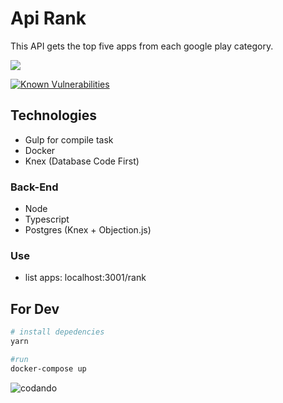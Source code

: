 Api Rank
=========

This API gets the top five apps from each google play category.

<a href="https://codeclimate.com/github/jeanvitor06/challenge-rank/maintainability"><img src="https://api.codeclimate.com/v1/badges/f074cf548f32c90f92db/maintainability" /></a>

<a href="https://snyk.io/test/github/jeanvitor06/challenge-rank?targetFile=package.json"><img src="https://snyk.io/test/github/jeanvitor06/challenge-rank/badge.svg?targetFile=package.json" alt="Known Vulnerabilities" data-canonical-src="https://snyk.io/test/github/jeanvitor06/challenge-rank?targetFile=package.json" style="max-width:100%;"></a>

## Technologies

* Gulp for compile task
* Docker
* Knex (Database Code First)

### Back-End
* Node
* Typescript
* Postgres (Knex + Objection.js) 

### Use
* list apps: localhost:3001/rank

## For Dev

```bash
# install depedencies
yarn

#run
docker-compose up
```

![codando](https://media.giphy.com/media/ZvLUtG6BZkBi0/giphy.gif)
